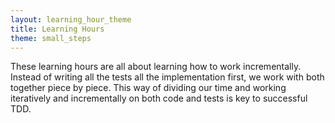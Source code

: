 ```yaml
---
layout: learning_hour_theme
title: Learning Hours
theme: small_steps
---
```


These learning hours are all about learning how to work incrementally. Instead of writing all the tests all the implementation first, we work with both together piece by piece. This way of dividing our time and working iteratively and incrementally on both code and tests is key to successful TDD.


